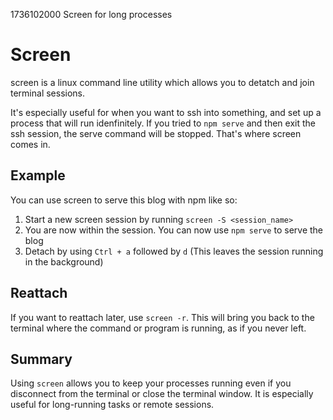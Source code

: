 1736102000
Screen for long processes
# Screen

screen is a linux command line utility which allows you to detatch and join terminal sessions.

It's especially useful for when you want to ssh into something, and set up a process that will run idenfinitely.
If you tried to `npm serve` and then exit the ssh session, the serve command will be stopped. That's where screen comes in.

## Example
You can use screen to serve this blog with npm like so:
1. Start a new screen session by running `screen -S <session_name>`
2. You are now within the session. You can now use `npm serve` to serve the blog
3. Detach by using `Ctrl + a` followed by `d` (This leaves the session running in the background)

## Reattach
If you want to reattach later, use `screen -r`. This will bring you back to the terminal where the command or program is running, as if you never left.

## Summary
Using `screen` allows you to keep your processes running even if you disconnect from the terminal or close the terminal window. It is especially useful for long-running tasks or remote sessions.

